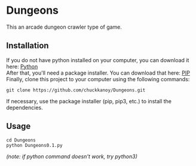 # Dungeons
This an arcade dungeon crawler type of game.

## Installation
If you do not have python installed on your computer, you can download it here: [Python](https://www.python.org/downloads/)<br/>
After that, you'll need a package installer. You can download that here: [PIP](https://pypi.org/project/pip/)<br/>
Finally, clone this project to your computer using the following commands:
```
git clone https://github.com/chuckkanoy/Dungeons.git
```
If necessary, use the package installer (pip, pip3, etc.) to install the dependencies.

## Usage
```
cd Dungeons
python Dungeons0.1.py
```
*(note: if python command doesn't work, try python3)*



